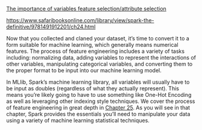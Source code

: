[The importance of variables feature selection/attribute selection](/the-importance-of-variables-feature-selectionattribute-selection.md)



https://www.safaribooksonline.com/library/view/spark-the-definitive/9781491912201/ch24.html

Now that you collected and claned your dataset, it’s time to convert it to a form suitable for machine learning, which generally means numerical features. The process of feature engineering includes a variety of tasks including: normalizing data, adding variables to represent the interactions of other variables, manipulating categorical variables, and converting them to the proper format to be input into our machine learning model.

 In MLlib, Spark’s machine learning library, all variables will usually have to be input as doubles \(regardless of what they actually represent\). This means you’re likely going to have to use something like One-Hot Encoding as well as leveraging other indexing style techniques. We cover the process of feature engineering in great depth in [Chapter 25](https://www.safaribooksonline.com/library/view/spark-the-definitive/9781491912201/ch25.html#s6c2---preprocessing-and-feature-engineering). As you will see in that chapter, Spark provides the essentials you’ll need to manipulate your data using a variety of machine learning statistical techniques.

